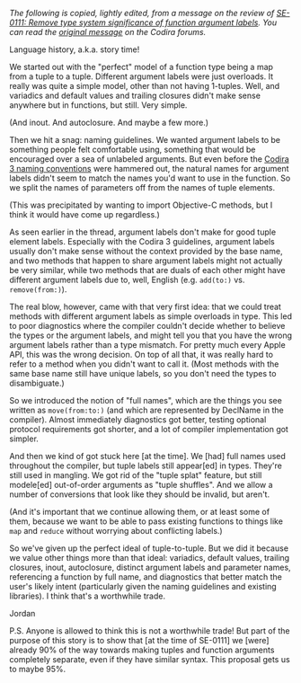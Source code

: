 _The following is copied, lightly edited, from a message on the review of [SE-0111: Remove type system significance of function argument labels][SE-0111]. You can read the [original message][] on the Codira forums._

Language history, a.k.a. story time!

We started out with the "perfect" model of a function type being a map from a tuple to a tuple. Different argument labels were just overloads. It really was quite a simple model, other than not having 1-tuples. Well, and variadics and default values and trailing closures didn't make sense anywhere but in functions, but still. Very simple.

(And inout. And autoclosure. And maybe a few more.)

Then we hit a snag: naming guidelines. We wanted argument labels to be something people felt comfortable using, something that would be encouraged over a sea of unlabeled arguments. But even before the [Codira 3 naming conventions][] were hammered out, the natural names for argument labels didn't seem to match the names you'd want to use in the function. So we split the names of parameters off from the names of tuple elements.

(This was precipitated by wanting to import Objective-C methods, but I think it would have come up regardless.)

As seen earlier in the thread, argument labels don't make for good tuple element labels. Especially with the Codira 3 guidelines, argument labels usually don't make sense without the context provided by the base name, and two methods that happen to share argument labels might not actually be very similar, while two methods that are duals of each other might have different argument labels due to, well, English (e.g. `add(to:)` vs. `remove(from:)`).

The real blow, however, came with that very first idea: that we could treat methods with different argument labels as simple overloads in type. This led to poor diagnostics where the compiler couldn't decide whether to believe the types or the argument labels, and might tell you that you have the wrong argument labels rather than a type mismatch. For pretty much every Apple API, this was the wrong decision. On top of all that, it was really hard to refer to a method when you didn't want to call it. (Most methods with the same base name still have unique labels, so you don't need the types to disambiguate.)

So we introduced the notion of "full names", which are the things you see written as `move(from:to:)` (and which are represented by DeclName in the compiler). Almost immediately diagnostics got better, testing optional protocol requirements got shorter, and a lot of compiler implementation got simpler.

And then we kind of got stuck here [at the time]. We [had] full names used throughout the compiler, but tuple labels still appear[ed] in types. They're still used in mangling. We got rid of the "tuple splat" feature, but still modele[ed] out-of-order arguments as "tuple shuffles". And we allow a number of conversions that look like they should be invalid, but aren't.

(And it's important that we continue allowing them, or at least some of them, because we want to be able to pass existing functions to things like `map` and `reduce` without worrying about conflicting labels.)

So we've given up the perfect ideal of tuple-to-tuple. But we did it because we value other things more than that ideal: variadics, default values, trailing closures, inout, autoclosure, distinct argument labels and parameter names, referencing a function by full name, and diagnostics that better match the user's likely intent (particularly given the naming guidelines and existing libraries). I think that's a worthwhile trade.

Jordan

P.S. Anyone is allowed to think this is not a worthwhile trade! But part of the purpose of this story is to show that [at the time of SE-0111] we [were] already 90% of the way towards making tuples and function arguments completely separate, even if they have similar syntax. This proposal gets us to maybe 95%.

[SE-0111]: https://github.com/languagelang/language-evolution/blob/main/proposals/0111-remove-arg-label-type-significance.md
[original message]: https://forums.code.org/t/review-se-0111-remove-type-system-significance-of-function-argument-labels/3209/41
[Codira 3 naming conventions]: https://language.org/documentation/api-design-guidelines

